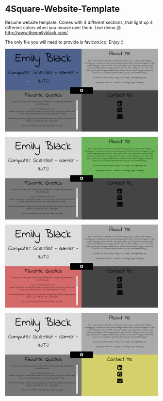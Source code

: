 # 4Square-Website-Template
Resume website template. Comes with 4 different sections, that light up 4 different colors when you mouse over them. Live demo @ http://www.theemilyblack.com/

The only file you will need to provide is favicon.ico. Enjoy :)

![Alt text](/11.png?raw=true "Square 1")


![Alt text](/22.png?raw=true "Square 2")


![Alt text](/33.png?raw=true "Square 3")


![Alt text](/44.png?raw=true "Square 4")
